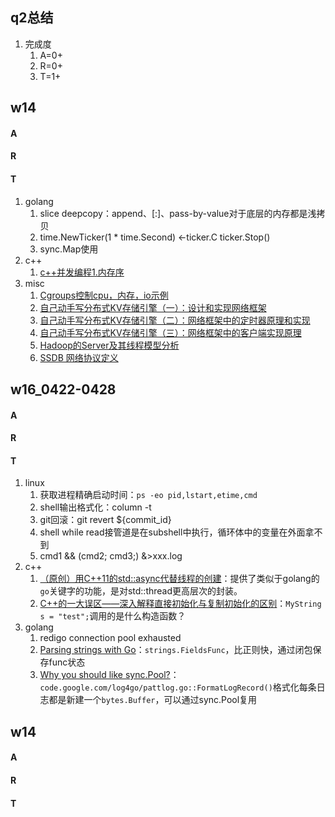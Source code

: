 ## q2总结
1. 完成度
    1. A=0+
    2. R=0+
    3. T=1+

## w14
#### A
#### R
#### T
1. golang
    1. slice deepcopy：append、[:]、pass-by-value对于底层的内存都是浅拷贝
    2. time.NewTicker(1 * time.Second) <-ticker.C ticker.Stop()
    3. sync.Map使用
1. c++
    1. [c++并发编程1.内存序](https://zhuanlan.zhihu.com/p/55901945)
1. misc
    1. [Cgroups控制cpu，内存，io示例](http://www.cnblogs.com/yanghuahui/p/3751826.html)
    2. [自己动手写分布式KV存储引擎（一）：设计和实现网络框架](http://oserror.com/distributed/implement-network-framework-using-C/)
    2. [自己动手写分布式KV存储引擎（二）：网络框架中的定时器原理和实现](http://oserror.com/distributed/network-framework-timers/)
    3. [自己动手写分布式KV存储引擎（三）：网络框架中的客户端实现原理](http://oserror.com/distributed/implement-network-framework-client/)
    2. [Hadoop的Server及其线程模型分析](http://www.cnblogs.com/foreach-break/p/hadoop_rpc_server_threads.html)
    3. [SSDB 网络协议定义](http://ssdb.io/docs/zh_cn/protocol.html)

## w16_0422-0428
#### A
#### R
#### T
1. linux
    1. 获取进程精确启动时间：`ps -eo pid,lstart,etime,cmd`
    1. shell输出格式化：column -t
    1. git回滚：git revert ${commit_id}
    1. shell while read接管道是在subshell中执行，循环体中的变量在外面拿不到
    1. cmd1 && (cmd2; cmd3;) &>xxx.log
1. c++
    1. [（原创）用C++11的std::async代替线程的创建](http://www.cnblogs.com/qicosmos/p/3534211.html)：提供了类似于golang的`go`关键字的功能，是对std::thread更高层次的封装。
    2. [C++的一大误区——深入解释直接初始化与复制初始化的区别](https://blog.csdn.net/ljianhui/article/details/9245661)：`MyString s = "test";`调用的是什么构造函数？
1. golang
    1. redigo connection pool exhausted
    2. [Parsing strings with Go](https://scene-si.org/2017/09/02/parsing-strings-with-go/)：`strings.FieldsFunc`，比正则快，通过闭包保存func状态
    3. [Why you should like sync.Pool?](https://blog.usejournal.com/why-you-should-like-sync-pool-2c7960c023ba)：`code.google.com/log4go/pattlog.go::FormatLogRecord()`格式化每条日志都是新建一个`bytes.Buffer`，可以通过sync.Pool复用

## w14
#### A
#### R
#### T
